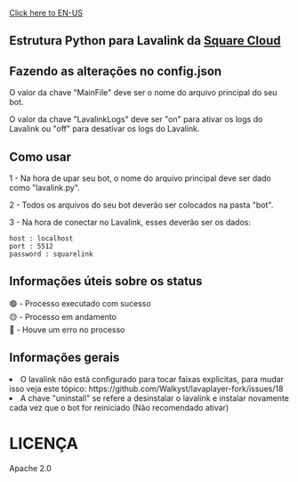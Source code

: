 <a href="https://github.com/squarecl/square-lavalink-py/tree/EN-US">Click here to EN-US</a>

<h2>Estrutura Python para Lavalink da <a href="https://squarecloud.app">Square Cloud</a></h2>

<h2>Fazendo as alterações no config.json</h2>

<span>O valor da chave "MainFile" deve ser o nome do arquivo principal do seu bot.</span>

<span>O valor da chave "LavalinkLogs" deve ser "on" para ativar os logs do Lavalink ou "off" para desativar os logs do Lavalink.</span>

<h2>Como usar</h2>

<span>1 - Na hora de upar seu bot, o nome do arquivo principal deve ser dado como "lavalink.py".</span>

<span>2 - Todos os arquivos do seu bot deverão ser colocados na pasta "bot".</span>

<span>3 - Na hora de conectar no Lavalink, esses deverão ser os dados:</span>

```
host : localhost
port : 5512
password : squarelink
```

<h2>Informações úteis sobre os status</h2>
🟢 - Processo executado com sucesso
<br>
🟡 - Processo em andamento
<br>
🔴 - Houve um erro no processo

<h2>Informações gerais</h2>
<li>O lavalink não está configurado para tocar faixas explicitas, para mudar isso veja este tópico: https://github.com/Walkyst/lavaplayer-fork/issues/18</li>
<li>A chave "uninstall" se refere a desinstalar o lavalink e instalar novamente cada vez que o bot for reiniciado (Não recomendado ativar)</li>


<h1>LICENÇA</h1>
<span>Apache 2.0</span>
